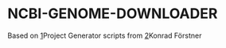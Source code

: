 # NCBI-GENOME-DOWNLOADER

Based on [1]Project Generator scripts from [2]Konrad Förstner

[1]:https://github.com/konrad/project_generator
[2]:https://github.com/konrad
